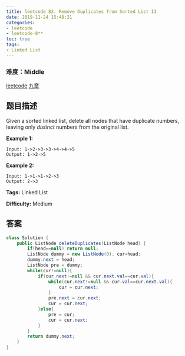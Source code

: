 ```yaml
---
title: leetcode 82. Remove Duplicates from Sorted List II
date: 2019-11-24 15:48:21
categories:
- leetcode
- leetcode-8**
toc: true
tags:
- Linked List
---
```

### 难度：Middle

<a href="https://leetcode.com/problems/remove-duplicates-from-sorted-list-ii/">leetcode</a>
<a href="https://www.jiuzhang.com/solution/remove-duplicates-from-sorted-list-ii/">九章</a>
## 题目描述
Given a sorted linked list, delete all nodes that have duplicate numbers,
leaving only _distinct_ numbers from the original list.

**Example 1:**
        
    Input: 1->2->3->3->4->4->5
    Output: 1->2->5
    

**Example 2:**
        
    Input: 1->1->1->2->3
    Output: 2->3
    


**Tags:** Linked List

**Difficulty:** Medium
## 答案
<!--more-->
```java
class Solution {
    public ListNode deleteDuplicates(ListNode head) {
        if(head==null) return null;
        ListNode dummy = new ListNode(0), cur=head;
        dummy.next = head;
        ListNode pre = dummy;
        while(cur!=null){
            if(cur.next!=null && cur.next.val==cur.val){
                while(cur.next!=null && cur.val==cur.next.val){
                    cur = cur.next;
                }
                pre.next = cur.next;
                cur = cur.next;
            }else{
                pre = cur;
                cur = cur.next;
            }
        }
        return dummy.next;
    }
}
```
